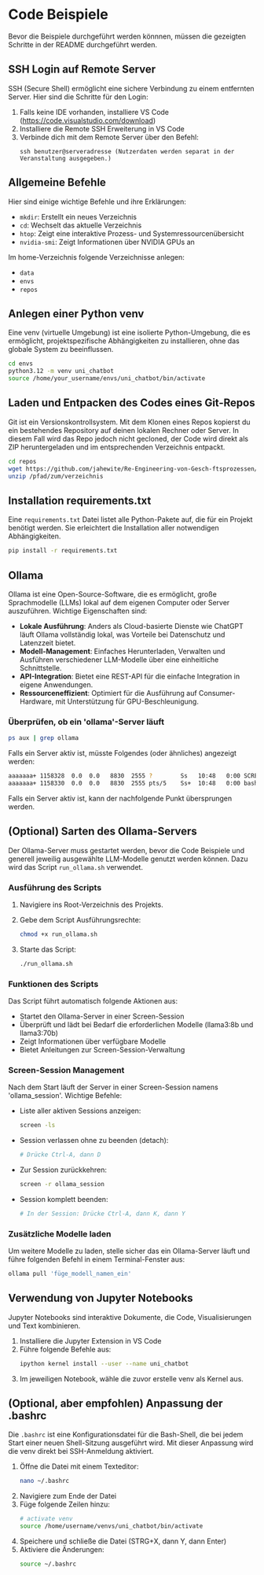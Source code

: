 # Code Beispiele

Bevor die Beispiele durchgeführt werden könnnen, müssen die gezeigten Schritte in der README durchgeführt werden.

## SSH Login auf Remote Server

SSH (Secure Shell) ermöglicht eine sichere Verbindung zu einem entfernten Server. Hier sind die Schritte für den Login:

1. Falls keine IDE vorhanden, installiere VS Code (https://code.visualstudio.com/download)
2. Installiere die Remote SSH Erweiterung in VS Code
3. Verbinde dich mit dem Remote Server über den Befehl:
   ```
   ssh benutzer@serveradresse (Nutzerdaten werden separat in der Veranstaltung ausgegeben.)
   ```

## Allgemeine Befehle

Hier sind einige wichtige Befehle und ihre Erklärungen:

- `mkdir`: Erstellt ein neues Verzeichnis
- `cd`: Wechselt das aktuelle Verzeichnis
- `htop`: Zeigt eine interaktive Prozess- und Systemressourcenübersicht
- `nvidia-smi`: Zeigt Informationen über NVIDIA GPUs an

Im home-Verzeichnis folgende Verzeichnisse anlegen:
- `data`
- `envs`
- `repos`

## Anlegen einer Python venv

Eine venv (virtuelle Umgebung) ist eine isolierte Python-Umgebung, die es ermöglicht, projektspezifische Abhängigkeiten zu installieren, ohne das globale System zu beeinflussen.

```bash
cd envs
python3.12 -m venv uni_chatbot
source /home/your_username/envs/uni_chatbot/bin/activate
```

## Laden und Entpacken des Codes eines Git-Repos

Git ist ein Versionskontrollsystem. Mit dem Klonen eines Repos kopierst du ein bestehendes Repository auf deinen lokalen Rechner oder Server. In diesem Fall wird das Repo jedoch nicht gecloned, der Code wird direkt als ZIP heruntergeladen und im entsprechenden Verzeichnis entpackt.

```bash
cd repos
wget https://github.com/jahewite/Re-Engineering-von-Gesch-ftsprozessen/archive/refs/heads/master.zip
unzip /pfad/zum/verzeichnis
```

## Installation requirements.txt

Eine `requirements.txt` Datei listet alle Python-Pakete auf, die für ein Projekt benötigt werden. Sie erleichtert die Installation aller notwendigen Abhängigkeiten.
```bash
pip install -r requirements.txt
```

## Ollama
Ollama ist eine Open-Source-Software, die es ermöglicht, große Sprachmodelle (LLMs) lokal auf dem eigenen Computer oder Server auszuführen. Wichtige Eigenschaften sind:

* **Lokale Ausführung**: Anders als Cloud-basierte Dienste wie ChatGPT läuft Ollama vollständig lokal, was Vorteile bei Datenschutz und Latenzzeit bietet.
* **Modell-Management**: Einfaches Herunterladen, Verwalten und Ausführen verschiedener LLM-Modelle über eine einheitliche Schnittstelle.
* **API-Integration**: Bietet eine REST-API für die einfache Integration in eigene Anwendungen.
* **Ressourceneffizient**: Optimiert für die Ausführung auf Consumer-Hardware, mit Unterstützung für GPU-Beschleunigung.

### Überprüfen, ob ein 'ollama'-Server läuft
```bash
ps aux | grep ollama
```

Falls ein Server aktiv ist, müsste Folgendes (oder ähnliches) angezeigt werden:
```bash
aaaaaaa+ 1158328  0.0  0.0   8830  2555 ?        Ss   10:48   0:00 SCREEN -dmS ollama_session bash -c ollama serve; exec bash
aaaaaaa+ 1158330  0.0  0.0   8830  2555 pts/5    Ss+  10:48   0:00 bash -c ollama serve; exec bash
```

Falls ein Server aktiv ist, kann der nachfolgende Punkt übersprungen werden.

## (Optional) Sarten des Ollama-Servers
Der Ollama-Server muss gestartet werden, bevor die Code Beispiele und generell jeweilig ausgewählte LLM-Modelle genutzt werden können. Dazu wird das Script `run_ollama.sh` verwendet.

### Ausführung des Scripts

1. Navigiere ins Root-Verzeichnis des Projekts.
2. Gebe dem Script Ausführungsrechte:
   ```bash
   chmod +x run_ollama.sh
   ```

3. Starte das Script:
   ```bash
   ./run_ollama.sh
   ```

### Funktionen des Scripts

Das Script führt automatisch folgende Aktionen aus:

- Startet den Ollama-Server in einer Screen-Session
- Überprüft und lädt bei Bedarf die erforderlichen Modelle (llama3:8b und llama3:70b)
- Zeigt Informationen über verfügbare Modelle
- Bietet Anleitungen zur Screen-Session-Verwaltung

### Screen-Session Management

Nach dem Start läuft der Server in einer Screen-Session namens 'ollama_session'. Wichtige Befehle:

- Liste aller aktiven Sessions anzeigen:
  ```bash
  screen -ls
  ```
- Session verlassen ohne zu beenden (detach):
  ```bash
  # Drücke Ctrl-A, dann D
  ```
- Zur Session zurückkehren:
  ```bash
  screen -r ollama_session
  ```
- Session komplett beenden:
  ```bash
  # In der Session: Drücke Ctrl-A, dann K, dann Y
  ```

### Zusätzliche Modelle laden

Um weitere Modelle zu laden, stelle sicher das ein Ollama-Server läuft und führe folgenden Befehl in einem Terminal-Fenster aus:
```bash
ollama pull 'füge_modell_namen_ein'
```

## Verwendung von Jupyter Notebooks

Jupyter Notebooks sind interaktive Dokumente, die Code, Visualisierungen und Text kombinieren.

1. Installiere die Jupyter Extension in VS Code
2. Führe folgende Befehle aus:
   ```bash
   ipython kernel install --user --name uni_chatbot
   ```
3. Im jeweiligen Notebook, wähle die zuvor erstelle venv als Kernel aus.

## (Optional, aber empfohlen) Anpassung der .bashrc

Die `.bashrc` ist eine Konfigurationsdatei für die Bash-Shell, die bei jedem Start einer neuen Shell-Sitzung ausgeführt wird. Mit dieser Anpassung wird die venv direkt bei SSH-Anmeldung aktiviert.

1. Öffne die Datei mit einem Texteditor:
   ```bash
   nano ~/.bashrc
   ```
2. Navigiere zum Ende der Datei
3. Füge folgende Zeilen hinzu:
   ```bash
   # activate venv
   source /home/username/venvs/uni_chatbot/bin/activate
   ```
4. Speichere und schließe die Datei (STRG+X, dann Y, dann Enter)
5. Aktiviere die Änderungen:
   ```bash
   source ~/.bashrc
   ```